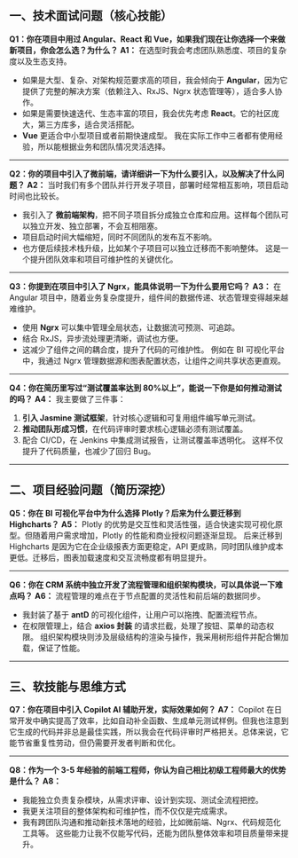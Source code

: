 ## 一、技术面试问题（核心技能）

**Q1：你在项目中用过 Angular、React 和 Vue，如果我们现在让你选择一个来做新项目，你会怎么选？为什么？**
**A1：**
在选型时我会考虑团队熟悉度、项目的复杂度以及生态支持。

- 如果是大型、复杂、对架构规范要求高的项目，我会倾向于 **Angular**，因为它提供了完整的解决方案（依赖注入、RxJS、Ngrx 状态管理等），适合多人协作。
- 如果是需要快速迭代、生态丰富的项目，我会优先考虑 **React**。它的社区庞大，第三方库多，适合灵活搭配。
- **Vue** 更适合中小型项目或者前期快速成型。
  我在实际工作中三者都有使用经验，所以能根据业务和团队情况灵活选择。

---

**Q2：你的项目中引入了微前端，请详细讲一下为什么要引入，以及解决了什么问题？**
**A2：**
当时我们有多个团队并行开发子项目，部署时经常相互影响，项目启动时间也比较长。

- 我引入了 **微前端架构**，把不同子项目拆分成独立仓库和应用。这样每个团队可以独立开发、独立部署，不会互相阻塞。
- 项目启动时间大幅缩短，同时不同团队的发布互不影响。
- 也方便后续技术栈升级，比如某个子项目可以独立迁移而不影响整体。
  这是一个提升团队效率和项目可维护性的关键优化。

---

**Q3：你提到在项目中引入了 Ngrx，能具体说明一下为什么要用它吗？**
**A3：**
在 Angular 项目中，随着业务复杂度提升，组件间的数据传递、状态管理变得越来越难维护。

- 使用 **Ngrx** 可以集中管理全局状态，让数据流可预测、可追踪。
- 结合 RxJS，异步流处理更清晰，调试也方便。
- 这减少了组件之间的耦合度，提升了代码的可维护性。
  例如在 BI 可视化平台中，我通过 Ngrx 管理数据源和图表配置状态，让组件之间共享状态更直观。

---

**Q4：你在简历里写过“测试覆盖率达到 80%以上”，能说一下你是如何推动测试的吗？**
**A4：**
我主要做了三件事：

1. **引入 Jasmine 测试框架**，针对核心逻辑和可复用组件编写单元测试。
2. **推动团队形成习惯**，在代码评审时要求核心逻辑必须有测试覆盖。
3. 配合 CI/CD，在 Jenkins 中集成测试报告，让测试覆盖率透明化。
   这样不仅提升了代码质量，也减少了回归 Bug。

---

## 二、项目经验问题（简历深挖）

**Q5：你在 BI 可视化平台中为什么选择 Plotly？后来为什么要迁移到 Highcharts？**
**A5：**
Plotly 的优势是交互性和灵活性强，适合快速实现可视化原型。但随着用户需求增加，Plotly 的性能和商业授权问题逐渐显现。
后来迁移到 Highcharts 是因为它在企业级报表方面更稳定，API 更成熟，同时团队维护成本更低。迁移后，图表加载速度和交互流畅度都有明显提升。

---

**Q6：你在 CRM 系统中独立开发了流程管理和组织架构模块，可以具体说一下难点吗？**
**A6：**
流程管理的难点在于节点配置的灵活性和前后端的数据同步。

- 我封装了基于 **antD** 的可视化组件，让用户可以拖拽、配置流程节点。
- 在权限管理上，结合 **axios 封装** 的请求拦截，处理了按钮、菜单的动态权限。
  组织架构模块则涉及层级结构的渲染与操作，我采用树形组件并配合懒加载，保证了性能。

---

## 三、软技能与思维方式

**Q7：你在项目中引入 Copilot AI 辅助开发，实际效果如何？**
**A7：**
Copilot 在日常开发中确实提高了效率，比如自动补全函数、生成单元测试样例。但我也注意到它生成的代码并非总是最佳实践，所以我会在代码评审时严格把关。总体来说，它能节省重复性劳动，但仍需要开发者判断和优化。

---

**Q8：作为一个 3-5 年经验的前端工程师，你认为自己相比初级工程师最大的优势是什么？**
**A8：**

- 我能独立负责复杂模块，从需求评审、设计到实现、测试全流程把控。
- 我更关注项目的整体架构和可维护性，而不仅仅是完成需求。
- 我有跨团队沟通和推动新技术落地的经验，比如微前端、Ngrx、代码规范化工具等。
  这些能力让我不仅能写代码，还能为团队整体效率和项目质量带来提升。
